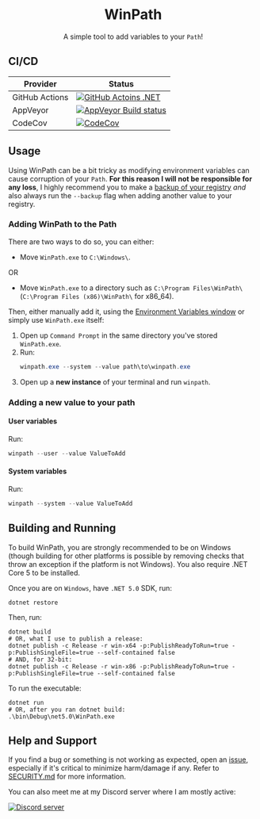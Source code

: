 <div align="center">
    <h1 >WinPath</h1>
    <p>A simple tool to add variables to your <code>Path</code>!</p>
</div>


## CI/CD
| Provider       | Status                                                                                                                                                                       |
| -------------- | ---------------------------------------------------------------------------------------------------------------------------------------------------------------------------- |
| GitHub Actions | [![GitHub Actoins .NET](https://github.com/ANF-Studios/WinPath/actions/workflows/dotnet.yml/badge.svg)](https://github.com/ANF-Studios/WinPath/actions/workflows/dotnet.yml) |
| AppVeyor       | [![AppVeyor Build status](https://ci.appveyor.com/api/projects/status/um85ms51acjnnux4?svg=true)](https://ci.appveyor.com/project/ANF-Studios/winpath)                       |
| CodeCov        | [![CodeCov](https://codecov.io/gh/ANF-Studios/WinPath/branch/master/graph/badge.svg?token=ZDA5DTLQMF)](https://codecov.io/gh/ANF-Studios/WinPath)                            |

## Usage
Using WinPath can be a bit tricky as modifying environment variables can cause corruption of your `Path`. **For this reason I will not be responsible for any loss**, I highly recommend you to make a [backup of your registry](https://support.microsoft.com/en-us/topic/how-to-back-up-and-restore-the-registry-in-windows-855140ad-e318-2a13-2829-d428a2ab0692) *and* also always run the `--backup` flag when adding another value to your registry.

### Adding WinPath to the Path
There are two ways to do so, you can either:
* Move `WinPath.exe` to `C:\Windows\`.

OR

* Move `WinPath.exe` to a directory such as `C:\Program Files\WinPath\` (`C:\Program Files (x86)\WinPath\` for x86_64).

Then, either manually add it, using the [Environment Variables window](https://superuser.com/a/284351) or simply use `WinPath.exe` itself:

1. Open up `Command Prompt` in the same directory you've stored `WinPath.exe`.
2. Run:
    ```ps1
    winpath.exe --system --value path\to\winpath.exe
    ```
3. Open up a **new instance** of your terminal and run `winpath`.

### Adding a new value to your path

#### User variables
Run:
```ps1
winpath --user --value ValueToAdd
```

#### System variables
Run:
```ps1
winpath --system --value ValueToAdd
```

## Building and Running
To build WinPath, you are strongly recommended to be on Windows (though building for other platforms is possible by removing checks that throw an exception if the platform is not Windows). You also require .NET Core 5 to be installed.

Once you are on `Windows`, have `.NET 5.0` SDK, run:
```pwsh
dotnet restore
```

Then, run:
```pwsh
dotnet build
# OR, what I use to publish a release:
dotnet publish -c Release -r win-x64 -p:PublishReadyToRun=true -p:PublishSingleFile=true --self-contained false
# AND, for 32-bit:
dotnet publish -c Release -r win-x86 -p:PublishReadyToRun=true -p:PublishSingleFile=true --self-contained false
```

To run the executable:
```
dotnet run
# OR, after you ran dotnet build:
.\bin\Debug\net5.0\WinPath.exe
```

## Help and Support
If you find a bug or something is not working as expected, open an [issue](https://github.com/ANF-Studios/WinPath/issues/new), especially if it's critical to minimize harm/damage if any. Refer to [SECURITY.md](/SECURITY.md) for more information.

You can also meet me at my Discord server where I am mostly active:

[![Discord server](https://discord.com/api/guilds/732064655396044840/embed.png?style=banner3)](https://discord.gg/fKWpK7A)

<!-- Publish using: dotnet publish -c Release -r win-x64 -p:PublishReadyToRun=true -p:PublishSingleFile=true --self-contained false -->
